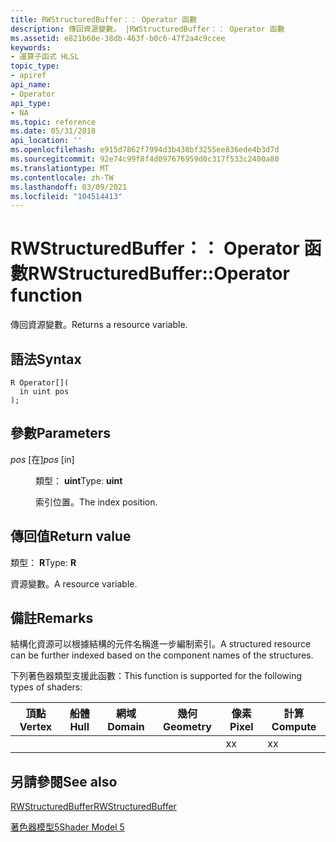```yaml
---
title: RWStructuredBuffer：： Operator 函數
description: 傳回資源變數。 |RWStructuredBuffer：： Operator 函數
ms.assetid: e821b60e-38db-463f-b0c6-47f2a4c9ccee
keywords:
- 運算子函式 HLSL
topic_type:
- apiref
api_name:
- Operator
api_type:
- NA
ms.topic: reference
ms.date: 05/31/2018
api_location: ''
ms.openlocfilehash: e915d7862f7994d3b438bf3255ee836ede4b3d7d
ms.sourcegitcommit: 92e74c99f8f4d097676959d0c317f533c2400a80
ms.translationtype: MT
ms.contentlocale: zh-TW
ms.lasthandoff: 03/09/2021
ms.locfileid: "104514413"
---
```

# <a name="rwstructuredbufferoperator--function"></a><span data-ttu-id="1d86a-105">RWStructuredBuffer：： Operator 函數</span><span class="sxs-lookup"><span data-stu-id="1d86a-105">RWStructuredBuffer::Operator  function</span></span>

<span data-ttu-id="1d86a-106">傳回資源變數。</span><span class="sxs-lookup"><span data-stu-id="1d86a-106">Returns a resource variable.</span></span>

## <a name="syntax"></a><span data-ttu-id="1d86a-107">語法</span><span class="sxs-lookup"><span data-stu-id="1d86a-107">Syntax</span></span>

``` syntax
R Operator[](
  in uint pos
);
```

## <a name="parameters"></a><span data-ttu-id="1d86a-108">參數</span><span class="sxs-lookup"><span data-stu-id="1d86a-108">Parameters</span></span>

<dl> <dt>

<span data-ttu-id="1d86a-109">*pos* \[在\]</span><span class="sxs-lookup"><span data-stu-id="1d86a-109">*pos* \[in\]</span></span>
</dt> <dd>

<span data-ttu-id="1d86a-110">類型： **uint**</span><span class="sxs-lookup"><span data-stu-id="1d86a-110">Type: **uint**</span></span>

<span data-ttu-id="1d86a-111">索引位置。</span><span class="sxs-lookup"><span data-stu-id="1d86a-111">The index position.</span></span>

</dd> </dl>

## <a name="return-value"></a><span data-ttu-id="1d86a-112">傳回值</span><span class="sxs-lookup"><span data-stu-id="1d86a-112">Return value</span></span>

<span data-ttu-id="1d86a-113">類型： **R**</span><span class="sxs-lookup"><span data-stu-id="1d86a-113">Type: **R**</span></span>

<span data-ttu-id="1d86a-114">資源變數。</span><span class="sxs-lookup"><span data-stu-id="1d86a-114">A resource variable.</span></span>

## <a name="remarks"></a><span data-ttu-id="1d86a-115">備註</span><span class="sxs-lookup"><span data-stu-id="1d86a-115">Remarks</span></span>

<span data-ttu-id="1d86a-116">結構化資源可以根據結構的元件名稱進一步編制索引。</span><span class="sxs-lookup"><span data-stu-id="1d86a-116">A structured resource can be further indexed based on the component names of the structures.</span></span>

<span data-ttu-id="1d86a-117">下列著色器類型支援此函數：</span><span class="sxs-lookup"><span data-stu-id="1d86a-117">This function is supported for the following types of shaders:</span></span>



| <span data-ttu-id="1d86a-118">頂點</span><span class="sxs-lookup"><span data-stu-id="1d86a-118">Vertex</span></span> | <span data-ttu-id="1d86a-119">船體</span><span class="sxs-lookup"><span data-stu-id="1d86a-119">Hull</span></span> | <span data-ttu-id="1d86a-120">網域</span><span class="sxs-lookup"><span data-stu-id="1d86a-120">Domain</span></span> | <span data-ttu-id="1d86a-121">幾何</span><span class="sxs-lookup"><span data-stu-id="1d86a-121">Geometry</span></span> | <span data-ttu-id="1d86a-122">像素</span><span class="sxs-lookup"><span data-stu-id="1d86a-122">Pixel</span></span> | <span data-ttu-id="1d86a-123">計算</span><span class="sxs-lookup"><span data-stu-id="1d86a-123">Compute</span></span> |
|--------|------|--------|----------|-------|---------|
|        |      |        |          | <span data-ttu-id="1d86a-124">x</span><span class="sxs-lookup"><span data-stu-id="1d86a-124">x</span></span>     | <span data-ttu-id="1d86a-125">x</span><span class="sxs-lookup"><span data-stu-id="1d86a-125">x</span></span>       |



 

## <a name="see-also"></a><span data-ttu-id="1d86a-126">另請參閱</span><span class="sxs-lookup"><span data-stu-id="1d86a-126">See also</span></span>

<dl> <dt>

[<span data-ttu-id="1d86a-127">RWStructuredBuffer</span><span class="sxs-lookup"><span data-stu-id="1d86a-127">RWStructuredBuffer</span></span>](sm5-object-rwstructuredbuffer.md)
</dt> <dt>

[<span data-ttu-id="1d86a-128">著色器模型5</span><span class="sxs-lookup"><span data-stu-id="1d86a-128">Shader Model 5</span></span>](d3d11-graphics-reference-sm5.md)
</dt> </dl>

 

 




